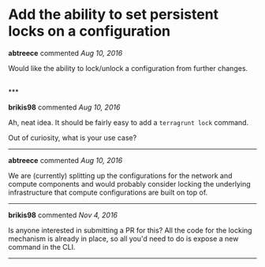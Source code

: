 # Add the ability to set persistent locks on a configuration

**abtreece** commented *Aug 10, 2016*

Would like the ability to lock/unlock a configuration from further changes.

<br />
***


**brikis98** commented *Aug 10, 2016*

Ah, neat idea. It should be fairly easy to add a `terragrunt lock` command. 

Out of curiosity, what is your use case? 

***

**abtreece** commented *Aug 10, 2016*

We are (currently) splitting up the configurations for the network and compute components and would probably consider locking the underlying infrastructure that compute configurations are built on top of.

***

**brikis98** commented *Nov 4, 2016*

Is anyone interested in submitting a PR for this? All the code for the locking mechanism is already in place, so all you'd need to do is expose a new command in the CLI.

***


